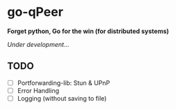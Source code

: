 # go-qPeer

<b>Forget python, Go for the win (for distributed systems)</b>

*Under development...*

## TODO

- [ ] Portforwarding-lib: Stun & UPnP
- [ ] Error Handling
- [ ] Logging (without saving to file)
